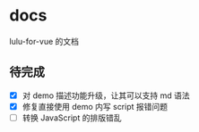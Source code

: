 # docs

lulu-for-vue 的文档

## 待完成

- [x] 对 demo 描述功能升级，让其可以支持 md 语法
- [x] 修复直接使用 demo 内写 script 报错问题
- [ ] 转换 JavaScript 的排版错乱
